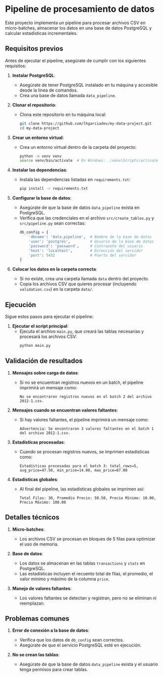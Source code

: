 # **Pipeline de procesamiento de datos**

Este proyecto implementa un pipeline para procesar archivos CSV en micro-batches, almacenar los datos en una base de datos PostgreSQL y calcular estadísticas incrementales.

## **Requisitos previos**

Antes de ejecutar el pipeline, asegúrate de cumplir con los siguientes requisitos:

1. **Instalar PostgreSQL**:
   - Asegúrate de tener PostgreSQL instalado en tu máquina y accesible desde la línea de comandos.
   - Crea una base de datos llamada `data_pipeline`.

2. **Clonar el repositorio**:
   - Clona este repositorio en tu máquina local:
     ```bash
     git clone https://github.com/lhgarciadev/my-data-project.git
     cd my-data-project
     ```

3. **Crear un entorno virtual**:
   - Crea un entorno virtual dentro de la carpeta del proyecto:
     ```bash
     python -m venv venv
     source venv/bin/activate  # En Windows: .\venv\Scripts\activate
     ```

4. **Instalar las dependencias**:
   - Instala las dependencias listadas en `requirements.txt`:
     ```bash
     pip install -r requirements.txt
     ```

5. **Configurar la base de datos**:
   - Asegúrate de que la base de datos `data_pipeline` exista en PostgreSQL.
   - Verifica que las credenciales en el archivo `src/create_tables.py` y `src/pipeline.py` sean correctas:
     ```python
     db_config = {
         'dbname': 'data_pipeline',  # Nombre de la base de datos
         'user': 'postgres',         # Usuario de la base de datos
         'password': 'password',     # Contraseña del usuario
         'host': 'localhost',        # Dirección del servidor
         'port': 5432                # Puerto del servidor
     }
     ```

6. **Colocar los datos en la carpeta correcta**:
   - Si no existe, crea una carpeta llamada `data` dentro del proyecto.
   - Copia los archivos CSV que quieres procesar (incluyendo `validation.csv`) en la carpeta `data/`.

## **Ejecución**

Sigue estos pasos para ejecutar el pipeline:

1. **Ejecutar el script principal**:
   - Ejecuta el archivo `main.py`, que creará las tablas necesarias y procesará los archivos CSV:
     ```bash
     python main.py
     ```

## **Validación de resultados**

1. **Mensajes sobre carga de datos**:
   - Si no se encuentran registros nuevos en un batch, el pipeline imprimirá un mensaje como:
     ```plaintext
     No se encontraron registros nuevos en el batch 2 del archivo 2012-1.csv.
     ```

2. **Mensajes cuando se encuentran valores faltantes**:
   - Si hay valores faltantes, el pipeline imprimirá un mensaje como:
     ```plaintext
     Advertencia: Se encontraron 3 valores faltantes en el batch 1 del archivo 2012-1.csv.
     ```

3. **Estadísticas procesadas**:
   - Cuando se procesan registros nuevos, se imprimen estadísticas como:
     ```plaintext
     Estadísticas procesadas para el batch 3: total_rows=5, avg_price=47.50, min_price=14.00, max_price=87.00
     ```

4. **Estadísticas globales**:
   - Al final del pipeline, las estadísticas globales se imprimen así:
     ```plaintext
     Total Filas: 30, Promedio Precio: 50.50, Precio Mínimo: 10.00, Precio Máximo: 100.00
     ```

## **Detalles técnicos**

1. **Micro-batches**:
   - Los archivos CSV se procesan en bloques de 5 filas para optimizar el uso de memoria.

2. **Base de datos**:
   - Los datos se almacenan en las tablas `transactions` y `stats` en PostgreSQL.
   - Las estadísticas incluyen el recuento total de filas, el promedio, el valor mínimo y máximo de la columna `price`.

3. **Manejo de valores faltantes**:
   - Los valores faltantes se detectan y registran, pero no se eliminan ni reemplazan.

## **Problemas comunes**

1. **Error de conexión a la base de datos**:
   - Verifica que los datos de `db_config` sean correctos.
   - Asegúrate de que el servicio PostgreSQL esté en ejecución.

2. **No se crean las tablas**:
   - Asegúrate de que la base de datos `data_pipeline` exista y el usuario tenga permisos para crear tablas.
